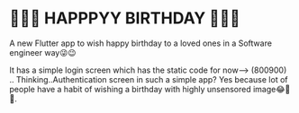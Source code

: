 # 🎊🎈🎂 HAPPPYY BIRTHDAY 🍰🍾🎇

A new Flutter app to wish happy birthday to a loved ones in a Software engineer way😜😉

It has a simple login screen which has the static code for now--> (800900) ..
Thinking..Authentication screen in such a simple app?
Yes because lot of people have a habit of wishing a birthday with highly unsensored image😂🤣🤪.


